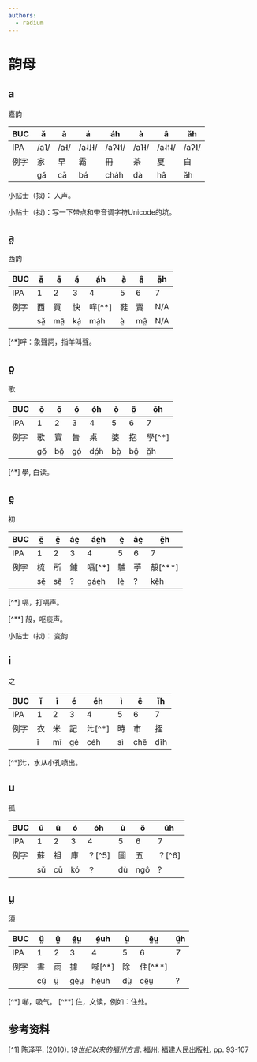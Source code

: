 ```yaml
---
authors: 
  - radium
---
```


# 韵母

## a 
嘉韵

| BUC | ă | ā | á | áh | à | â | ăh |
| --- | --- | --- | --- | --- | --- | --- | --- |
| IPA | /a˥/ | /a˧/| /a˨˩˧/ | /aʔ˨˦/ | /a˥˧/ | /a˨˦˨/ | /aʔ˥/ |
| 例字 | 家 | 早 | 霸 | 冊 | 茶 | 夏 | 白 |
|  | gă | cā | bá | cháh | dà | hâ | ăh |

小贴士（拟)： 入声。 

小贴士（拟)：写一下带点和带音调字符Unicode的坑。


## a̤
西韵


| BUC | ă̤ | ā̤ | á̤ | á̤h | à̤ | â̤ | ă̤h |
| --- | --- | --- | --- | --- | --- | --- | --- |
| IPA | 1 | 2 |3|4|5|6|7|
| 例字 | 西 | 買 | 快 | 哶[^*] | 鞋 | 賣 | N/A |
|  | să̤ | mā̤ | ká̤ | má̤h | à̤ | mâ̤ | N/A |
[^*]哶：象聲詞，指羊叫聲。

## o̤
歌

| BUC | ŏ̤ | ō̤ | ó̤ | ó̤h | ò̤ | ô̤ | ŏ̤h |
| --- | --- | --- | --- | --- | --- | --- | --- |
| IPA | 1 | 2 |3|4|5|6|7|
| 例字 | 歌 | 寶 | 告 | 桌 | 婆 | 抱 | 學[^*] |
|   | gŏ̤ | bō̤ | gó̤ | dó̤h | bò̤ | bô̤ | ŏ̤h |
[^*] 學, 白读。

## e̤
初

| BUC | ĕ̤ | ē̤ | áe̤ | áe̤h | è̤ | âe̤ | ĕ̤h |
| --- | --- | --- | --- | --- | --- | --- | --- |
| IPA | 1 | 2 |3|4|5|6|7|
| 例字 | 梳 | 所 | 鑢 | 嗝[^*] | 驢 | 苧 | 㱿[^**] |
|  | sĕ̤ | sē̤ | ? | gáe̤h | lè̤ | ? | kĕ̤h |

[^*] 嗝，打嗝声。

[^**] 㱿，呕痰声。

小贴士（拟)： 变韵

## i
之

| BUC | ĭ | ī | é | éh | ì | ê | ĭh |
| --- | --- | --- | --- | --- | --- | --- | --- |
| IPA | 1 | 2 |3|4|5|6|7|
| 例字 | 衣 | 米 | 記 | 㲺[^*] | 時 | 市 | 挃 |
|  | ĭ | mī | gé | céh | sì | chê | dĭh |

[^*]㲺，水从小孔喷出。

## u
孤

| BUC | ŭ | ū | ó | óh | ù | ô | ŭh |
| --- | --- | --- | --- | --- | --- | --- | --- |
| IPA | 1 | 2 |3|4|5|6|7|
| 例字 | 蘇 | 祖 | 庫 | ？[^5] | 圖 | 五 | ？[^6] |
|  | sŭ | cū | kó | ？ | dù | ngô | ? |

## ṳ
須

| BUC | ṳ̆ | ṳ̄ | é̤ṳ | é̤uh | ṳ̀ | ê̤ṳ | ṳ̆h |
| --- | --- | --- | --- | --- | --- | --- | --- |
| IPA | 1 | 2 |3|4|5|6|7|
| 例字 | 書 | 雨 | 據 | 喐[^*] | 除 | 住[^**] |  |
|  | cṳ̆ | ṳ̄ | gé̤ṳ | hé̤uh | dṳ̀ | cê̤ṳ | ? |

[^*] 喐，吸气。
[^**] 住，文读，例如：住处。
## 参考资料

[^1] 陈泽平. (2010). _19世纪以来的福州方言_. 福州: 福建人民出版社. pp. 93-107
